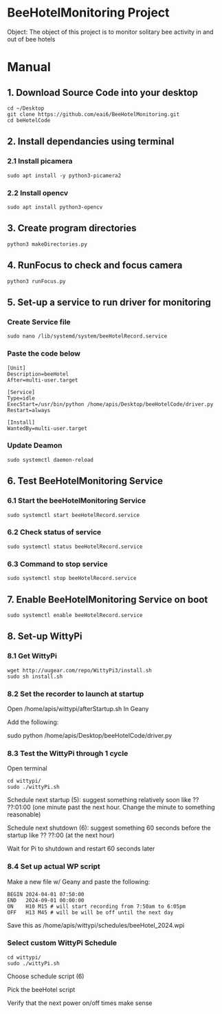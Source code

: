 # BeeHotelMonitoring Project

Object: The object of this project is to monitor solitary bee activity in and out of bee hotels

# Manual

## 1. Download Source Code into your desktop
```
cd ~/Desktop
git clone https://github.com/eai6/BeeHotelMonitoring.git
cd beHotelCode
```

## 2. Install dependancies using terminal
### 2.1 Install picamera
```
sudo apt install -y python3-picamera2
```
### 2.2 Install opencv
```
sudo apt install python3-opencv
```

## 3. Create program directories
```
python3 makeDirectories.py
```

## 4. RunFocus to check and focus camera
```
python3 runFocus.py
```

## 5. Set-up a service to run driver for monitoring
### Create Service file
```
sudo nano /lib/systemd/system/beeHotelRecord.service 
```

### Paste the code below

```
[Unit]
Description=beeHotel
After=multi-user.target

[Service]
Type=idle
ExecStart=/usr/bin/python /home/apis/Desktop/beeHotelCode/driver.py
Restart=always

[Install]
WantedBy=multi-user.target
```

### Update Deamon
```
sudo systemctl daemon-reload
```

## 6. Test BeeHotelMonitoring Service

### 6.1 Start the beeHotelMonitoring Service
```
sudo systemctl start beeHotelRecord.service
```
### 6.2 Check status of service
```
sudo systemctl status beeHotelRecord.service
```
### 6.3 Command to stop service
```
sudo systemctl stop beeHotelRecord.service
```


## 7. Enable BeeHotelMonitoring Service on boot
```
sudo systemctl enable beeHotelRecord.service
```

## 8. Set-up WittyPi

### 8.1 Get WittyPi
```
wget http://uugear.com/repo/WittyPi3/install.sh
sudo sh install.sh
```

### 8.2 Set the recorder to launch at startup
Open /home/apis/wittypi/afterStartup.sh In Geany

Add the following:

sudo python /home/apis/Desktop/beeHotelCode/driver.py


### 8.3 Test the WittyPi through 1 cycle
Open terminal 
```
cd wittypi/
sudo ./wittyPi.sh
```

Schedule next startup (5): suggest something relatively soon like ?? ??:01:00 (one minute past the next hour. Change the minute to something reasonable)

Schedule next shutdown (6): suggest something 60 seconds before the startup like ?? ??:00 (at the next hour)

Wait for Pi to shutdown and restart 60 seconds later

### 8.4 Set up actual WP script

Make a new file w/ Geany and paste the following:

```
BEGIN 2024-04-01 07:50:00
END   2024-09-01 00:00:00
ON    H10 M15 # will start recording from 7:50am to 6:05pm
OFF   H13 M45 # will be will be off until the next day
```

Save this as /home/apis/wittypi/schedules/beeHotel_2024.wpi 

### Select custom WittyPi Schedule
```
cd wittypi/
sudo ./wittyPi.sh
```
Choose schedule script (6)

Pick the beeHotel script

Verify that the next power on/off times make sense

